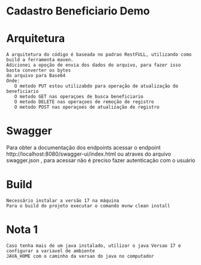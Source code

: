 # Cadastro Beneficiario Demo

# Arquitetura

    A arquitetura do código é baseada no padrao RestFULL, utilizando como 
    build a ferramenta maven.
    Adicionei a opoção de envia dos dados do arquivo, para fazer isso basta converter os bytes
    do arquivo para Base64
    Onde:
       O metodo PUT estou utilizabdo para operação de atualização do beneficiario
       O metodo GET nas operaçoes de busca beneficiario
       O metodo DELETE nas operaçoes de remoção de registro
       O metodo POST nas operaçoes de atualização de registro

    
# Swagger
Para obter a documentação dos endpoints acessar o endpoint 
http://localhost:8080/swagger-ui/index.html 
ou atraves do arquivo swagger.json
, para acessar não é preciso fazer autenticação com o usuário
    
# Build 
    Necessário instalar a versão 17 na máquina
    Para o build do projeto executar o comando mvnw clean install

# Nota 1
    Caso tenha mais de um java instalado, utilizar o java Versao 17 e configurar a variavel de ambiente 
    JAVA_HOME com o caminho da versao do java no computador
